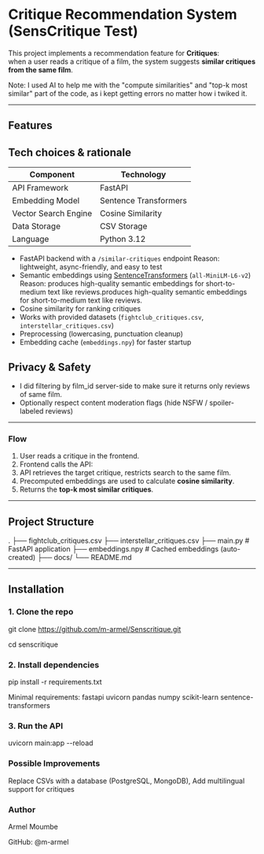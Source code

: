 # Critique Recommendation System (SensCritique Test)

This project implements a recommendation feature for **Critiques**:  
when a user reads a critique of a film, the system suggests **similar critiques from the same film**.

Note: I used AI to help me with the "compute similarities" and "top-k most similar" part of the code, as i kept getting errors no matter how i twiked it.

---

## Features

Tech choices & rationale
------------------------

| Component              | Technology               |
|------------------------|--------------------------|
| API Framework          | FastAPI                  |
| Embedding Model        | Sentence Transformers    |
| Vector Search Engine   | Cosine Similarity        |
| Data Storage           | CSV Storage              |
| Language               | Python 3.12              |

- FastAPI backend with a `/similar-critiques` endpoint
  Reason: lightweight, async-friendly, and easy to test
- Semantic embeddings using [SentenceTransformers](https://www.sbert.net/) (`all-MiniLM-L6-v2`)
  Reason: produces high-quality semantic embeddings for short-to-medium text like reviews.produces high-quality semantic embeddings for short-to-medium text like reviews.
- Cosine similarity for ranking critiques
- Works with provided datasets (`fightclub_critiques.csv`, `interstellar_critiques.csv`)
- Preprocessing (lowercasing, punctuation cleanup)
- Embedding cache (`embeddings.npy`) for faster startup

Privacy & Safety
----------------
- I did filtering by film_id server-side to make sure it returns only reviews of same film.
- Optionally respect content moderation flags (hide NSFW / spoiler-labeled reviews)

---

### Flow
1. User reads a critique in the frontend.  
2. Frontend calls the API:  
3. API retrieves the target critique, restricts search to the same film.  
4. Precomputed embeddings are used to calculate **cosine similarity**.  
5. Returns the **top-k most similar critiques**.  

---

## Project Structure
.
├── fightclub_critiques.csv
├── interstellar_critiques.csv
├── main.py # FastAPI application
├── embeddings.npy # Cached embeddings (auto-created)
├── docs/
└── README.md

---

## Installation

### 1. Clone the repo

git clone https://github.com/m-armel/Senscritique.git

cd senscritique

### 2. Install dependencies

pip install -r requirements.txt

Minimal requirements:
fastapi
uvicorn
pandas
numpy
scikit-learn
sentence-transformers

### 3. Run the API

uvicorn main:app --reload

### Possible Improvements

Replace CSVs with a database (PostgreSQL, MongoDB), 
Add multilingual support for critiques

### Author

Armel Moumbe

GitHub: @m-armel
